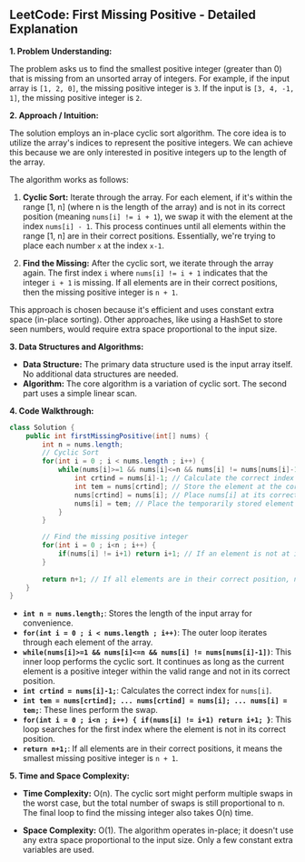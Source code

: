 ## LeetCode: First Missing Positive - Detailed Explanation

**1. Problem Understanding:**

The problem asks us to find the smallest positive integer (greater than 0) that is missing from an unsorted array of integers.  For example, if the input array is `[1, 2, 0]`, the missing positive integer is `3`. If the input is `[3, 4, -1, 1]`, the missing positive integer is `2`.


**2. Approach / Intuition:**

The solution employs an in-place cyclic sort algorithm. The core idea is to utilize the array's indices to represent the positive integers.  We can achieve this because we are only interested in positive integers up to the length of the array.

The algorithm works as follows:

1. **Cyclic Sort:**  Iterate through the array.  For each element, if it's within the range [1, n] (where n is the length of the array) and is not in its correct position (meaning `nums[i] != i + 1`), we swap it with the element at the index `nums[i] - 1`. This process continues until all elements within the range [1, n] are in their correct positions.  Essentially, we're trying to place each number `x` at the index `x-1`.

2. **Find the Missing:** After the cyclic sort, we iterate through the array again. The first index `i` where `nums[i] != i + 1` indicates that the integer `i + 1` is missing. If all elements are in their correct positions, then the missing positive integer is `n + 1`.

This approach is chosen because it's efficient and uses constant extra space (in-place sorting).  Other approaches, like using a HashSet to store seen numbers, would require extra space proportional to the input size.


**3. Data Structures and Algorithms:**

* **Data Structure:** The primary data structure used is the input array itself.  No additional data structures are needed.
* **Algorithm:** The core algorithm is a variation of cyclic sort.  The second part uses a simple linear scan.


**4. Code Walkthrough:**

```java
class Solution {
    public int firstMissingPositive(int[] nums) {
        int n = nums.length;
        // Cyclic Sort
        for(int i = 0 ; i < nums.length ; i++) {
            while(nums[i]>=1 && nums[i]<=n && nums[i] != nums[nums[i]-1]) {
                int crtind = nums[i]-1; // Calculate the correct index for nums[i]
                int tem = nums[crtind]; // Store the element at the correct index temporarily
                nums[crtind] = nums[i]; // Place nums[i] at its correct index
                nums[i] = tem; // Place the temporarily stored element at the current index
            }
        }

        // Find the missing positive integer
        for(int i = 0 ; i<n ; i++) {
            if(nums[i] != i+1) return i+1; // If an element is not at its correct index, its value+1 is missing
        }
        
        return n+1; // If all elements are in their correct position, n+1 is missing
    }
}
```

* **`int n = nums.length;`**: Stores the length of the input array for convenience.
* **`for(int i = 0 ; i < nums.length ; i++)`**: The outer loop iterates through each element of the array.
* **`while(nums[i]>=1 && nums[i]<=n && nums[i] != nums[nums[i]-1])`**: This inner loop performs the cyclic sort. It continues as long as the current element is a positive integer within the valid range and not in its correct position.
* **`int crtind = nums[i]-1;`**: Calculates the correct index for `nums[i]`.
* **`int tem = nums[crtind]; ... nums[crtind] = nums[i]; ... nums[i] = tem;`**: These lines perform the swap.
* **`for(int i = 0 ; i<n ; i++) { if(nums[i] != i+1) return i+1; }`**: This loop searches for the first index where the element is not in its correct position.
* **`return n+1;`**: If all elements are in their correct positions, it means the smallest missing positive integer is `n + 1`.


**5. Time and Space Complexity:**

* **Time Complexity:** O(n).  The cyclic sort might perform multiple swaps in the worst case, but the total number of swaps is still proportional to n. The final loop to find the missing integer also takes O(n) time.

* **Space Complexity:** O(1). The algorithm operates in-place; it doesn't use any extra space proportional to the input size.  Only a few constant extra variables are used.
